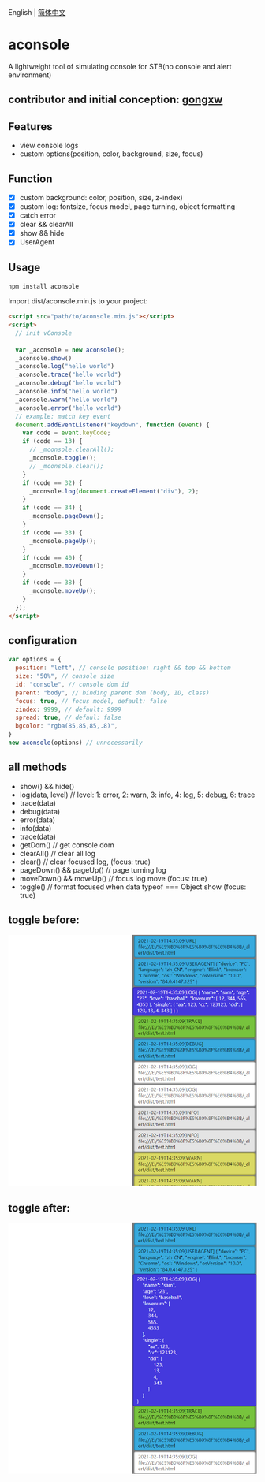 English | [简体中文](./README_CN.md)

aconsole
==============================

A lightweight tool of simulating console for STB(no console and alert environment)

## contributor and initial conception: [gongxw](https://github.com/gongxw)

## Features

- view console logs
- custom options(position, color, background, size, focus)

## Function

- [x] custom background: color, position, size, z-index)
- [x] custom log: fontsize, focus model, page turning, object formatting
- [x] catch error
- [x] clear && clearAll
- [x] show && hide
- [x] UserAgent

## Usage
```
npm install aconsole
```

Import dist/aconsole.min.js to your project:

```html
<script src="path/to/aconsole.min.js"></script>
<script>
  // init vConsole
  
  var _aconsole = new aconsole();
  _aconsole.show()
  _aconsole.log("hello world") 
  _aconsole.trace("hello world") 
  _aconsole.debug("hello world")
  _aconsole.info("hello world")
  _aconsole.warn("hello world")
  _aconsole.error("hello world")
  // example: match key event
  document.addEventListener("keydown", function (event) {
    var code = event.keyCode;
    if (code == 13) {
      // _mconsole.clearAll();
      _mconsole.toggle();
      // _mconsole.clear();
    }
    if (code == 32) {
      _mconsole.log(document.createElement("div"), 2);
    }
    if (code == 34) {
      _mconsole.pageDown();
    }
    if (code == 33) {
      _mconsole.pageUp();
    }
    if (code == 40) {
      _mconsole.moveDown();
    }
    if (code == 38) {
      _mconsole.moveUp();
    }
  });
</script>
```

## configuration

```javascript
var options = {
  position: "left", // console position: right && top && bottom
  size: "50%", // console size 
  id: "console", // console dom id
  parent: "body", // binding parent dom (body, ID, class)
  focus: true, // focus model, default: false
  zindex: 9999, // default: 9999
  spread: true, // defaul: false
  bgcolor: "rgba(85,85,85,.8)",
}
new aconsole(options) // unnecessarily
```

## all methods
- show() && hide()
- log(data, level) // level: 1: error, 2: warn, 3: info, 4: log, 5: debug, 6: trace
- trace(data)
- debug(data)
- error(data)
- info(data)
- trace(data)
- getDom() // get console dom
- clearAll() // clear all log
- clear() // clear focused log, (focus: true)
- pageDown() && pageUp() // page turning log
- moveDown() && moveUp() // focus log move (focus: true)
- toggle() // format focused when data typeof === Object show (focus: true)

## toggle before:

<img src="./image/1.jpg">

## toggle after:
<img src="./image/2.jpg">
